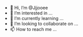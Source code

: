 - 👋 Hi, I’m @Jjjooee
- 👀 I’m interested in ...
- 🌱 I’m currently learning ...
- 💞️ I’m looking to collaborate on ...
- 📫 How to reach me ...

<!---
Jjjooee/Jjjooee is a ✨ special ✨ repository because its `README.md` (this file) appears on your GitHub profile.
You can click the Preview link to take a look at your changes.
--->
